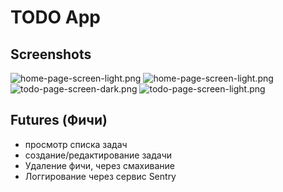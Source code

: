 # TODO App

## Screenshots
![home-page-screen-light.png](docs/images/home-page-screen-light.png)
![home-page-screen-light.png](docs/images/home-page-screen-dark.png)
![todo-page-screen-dark.png](docs/images/todo-page-screen-dark.png)
![todo-page-screen-light.png](docs/images/todo-page-screen-light.png)


## Futures (Фичи)
- просмотр списка задач
- создание/редактирование задачи
- Удаление фичи, через смахивание
- Логгирование через сервис Sentry
